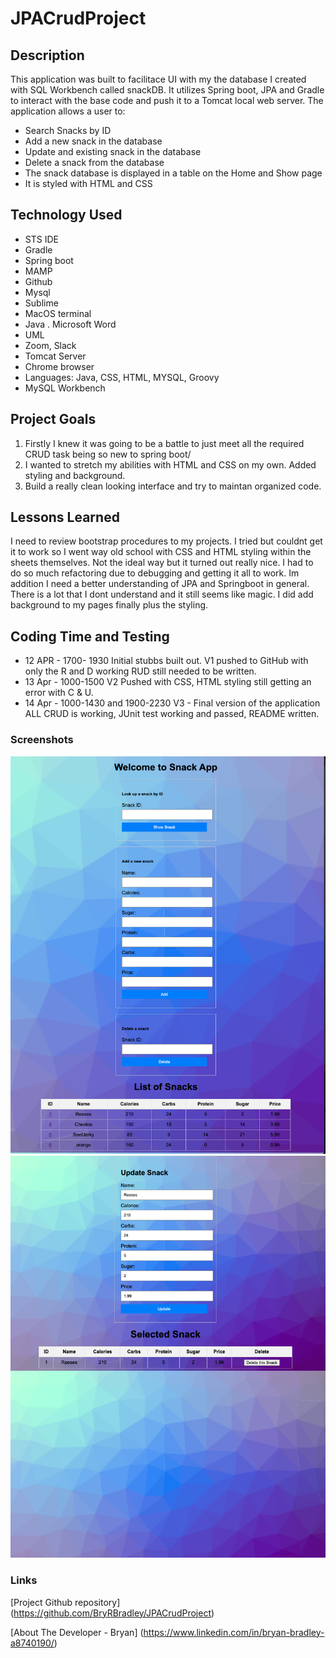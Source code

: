# JPACrudProject

## Description
This application was built to facilitace UI with my the database I created with SQL Workbench called snackDB. It utilizes Spring boot, JPA and  Gradle
to interact with the base code and push it to a Tomcat local web server. The application allows a user to:

- Search Snacks by ID
- Add a new snack in the database
- Update and existing snack in the database
- Delete a snack from the database 
- The snack database is displayed in a table on the Home and Show page
- It is styled with HTML and CSS

## Technology Used

 - STS IDE
 - Gradle
 - Spring boot
 - MAMP  
 - Github
 - Mysql
 - Sublime 
 - MacOS terminal 
 - Java . Microsoft Word 
 - UML
 - Zoom, Slack
 - Tomcat Server
 - Chrome browser
 - Languages: Java, CSS, HTML, MYSQL, Groovy 
 - MySQL Workbench

## Project Goals 

1. Firstly I knew it was going to be a battle to just meet all the required CRUD task being so new to spring boot/
2. I wanted to stretch my abilities with HTML and CSS on my own. Added styling and background. 
3. Build a really clean looking interface and try to maintan organized code. 

## Lessons Learned
I need to review bootstrap procedures to my projects. I tried but couldnt get it to work so I went way old school with CSS and HTML styling within the sheets themselves. 
Not the ideal way but it turned out really nice. I had to do so much refactoring due to debugging and getting it all to work. Im addition I need a better understanding 
of JPA and Springboot in general. There is a lot that I dont understand and it still seems like magic. I did add background to my pages finally plus the styling. 

## Coding Time and Testing
- 12 APR - 1700- 1930 Initial stubbs built out. V1 pushed to GitHub with only the R and D working RUD still needed to be written.
- 13 Apr - 1000-1500 V2 Pushed with CSS, HTML styling still getting an error with C & U.
- 14 Apr - 1000-1430 and 1900-2230 V3  - Final version of the application ALL CRUD is working, JUnit test working and passed, README written. 

### Screenshots 

![Screenshot](https://github.com/BryRBradley/JPACrudProject/blob/main/BootSnack/src/main/Screenshot1.png)
![ScreenShot](https://github.com/BryRBradley/JPACrudProject/blob/main/BootSnack/src/main/ScreenShot2.png)

### Links 

[Project Github repository] (https://github.com/BryRBradley/JPACrudProject)

[About The Developer - Bryan] (https://www.linkedin.com/in/bryan-bradley-a8740190/)